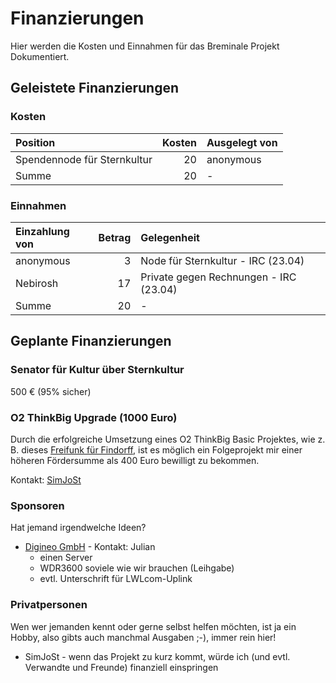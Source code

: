 # Finanzierungen
Hier werden die Kosten und Einnahmen für das Breminale Projekt Dokumentiert.

## Geleistete Finanzierungen

### Kosten

|    Position                 | Kosten | Ausgelegt von |
|:----------------------------|-------:|:--------------|
| Spendennode für Sternkultur | 20     | anonymous     |
| Summe                       | 20     | -             |


### Einnahmen

|   Einzahlung von | Betrag | Gelegenheit                            |
|:-----------------|-------:|:---------------------------------------|
| anonymous        | 3      | Node für Sternkultur - IRC (23.04)     |
| Nebirosh         | 17     | Private gegen Rechnungen - IRC (23.04) |
| Summe            | 20     | -                                      |


## Geplante Finanzierungen
### Senator für Kultur über Sternkultur
500 € (95% sicher)

### O2 ThinkBig Upgrade (1000 Euro)
Durch die erfolgreiche Umsetzung eines O2 ThinkBig Basic Projektes, wie z. B. dieses [Freifunk für Findorff](http://www.think-big.org/projekt/freifunk-fuer-findorff), ist es möglich ein Folgeprojekt mir einer höheren Fördersumme als 400 Euro bewilligt zu bekommen.

Kontakt: [SimJoSt](http://www.about.me/SimJoSt)

### Sponsoren
Hat jemand irgendwelche Ideen?

* [Digineo GmbH](http://www.digineo.de) - Kontakt: Julian
  * einen Server
  * WDR3600 soviele wie wir brauchen (Leihgabe)
  * evtl. Unterschrift für LWLcom-Uplink

### Privatpersonen

Wen wer jemanden kennt oder gerne selbst helfen möchten, ist ja ein Hobby, also gibts auch manchmal Ausgaben ;-), immer rein hier!

* SimJoSt - wenn das Projekt zu kurz kommt, würde ich (und evtl. Verwandte und Freunde) finanziell einspringen